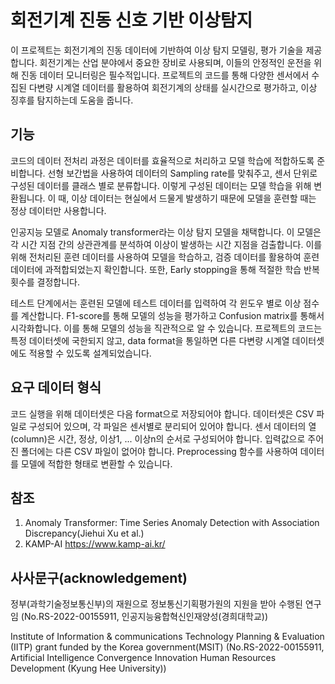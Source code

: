 # 회전기계 진동 신호 기반 이상탐지
이 프로젝트는 회전기계의 진동 데이터에 기반하여 이상 탐지 모델링, 평가 기술을 제공합니다. 회전기계는 산업 분야에서 중요한 장비로 사용되며, 이들의 안정적인 운전을 위해 진동 데이터 모니터링은 필수적입니다. 프로젝트의 코드를 통해 다양한 센서에서 수집된 다변량 시계열 데이터를 활용하여 회전기계의 상태를 실시간으로 평가하고, 이상 징후를 탐지하는데 도움을 줍니다.

## 기능
코드의 데이터 전처리 과정은 데이터를 효율적으로 처리하고 모델 학습에 적합하도록 준비합니다. 선형 보간법을 사용하여 데이터의 Sampling rate를 맞춰주고, 센서 단위로 구성된 데이터를 클래스 별로 분류합니다. 이렇게 구성된 데이터는 모델 학습을 위해 변환됩니다. 이 때, 이상 데이터는 현실에서 드물게 발생하기 때문에 모델을 훈련할 때는 정상 데이터만 사용합니다.

인공지능 모델로 Anomaly transformer라는 이상 탐지 모델을 채택합니다. 이 모델은 각 시간 지점 간의 상관관계를 분석하여 이상이 발생하는 시간 지점을 검출합니다. 이를 위해 전처리된 훈련 데이터를 사용하여 모델을 학습하고, 검증 데이터를 활용하여 훈련 데이터에 과적합되었는지 확인합니다. 또한, Early stopping을 통해 적절한 학습 반복 횟수를 결정합니다.

테스트 단계에서는 훈련된 모델에 테스트 데이터를 입력하여 각 윈도우 별로 이상 점수를 계산합니다. F1-score를 통해 모델의 성능을 평가하고 Confusion matrix를 통해서 시각화합니다. 이를 통해 모델의 성능을 직관적으로 알 수 있습니다. 프로젝트의 코드는 특정 데이터셋에 국한되지 않고, data format을 통일하면 다른 다변량 시계열 데이터셋에도 적용할 수 있도록 설계되었습니다.

## 요구 데이터 형식
코드 실행을 위해 데이터셋은 다음 format으로 저장되어야 합니다. 데이터셋은 CSV 파일로 구성되어 있으며, 각 파일은 센서별로 분리되어 있어야 합니다. 센서 데이터의 열(column)은 시간, 정상, 이상1, ... 이상n의 순서로 구성되어야 합니다. 입력값으로 주어진 폴더에는 다른 CSV 파일이 없어야 합니다. Preprocessing 함수를 사용하여 데이터를 모델에 적합한 형태로 변환할 수 있습니다.

## 참조
1. Anomaly Transformer: Time Series Anomaly Detection with Association Discrepancy(Jiehui Xu et al.)
2. KAMP-AI https://www.kamp-ai.kr/

## **사사문구(acknowledgement)**  
정부(과학기술정보통신부)의 재원으로 정보통신기획평가원의 지원을 받아 수행된 연구임 (No.RS-2022-00155911, 인공지능융합혁신인재양성(경희대학교))     

Institute of Information &amp; communications Technology Planning &amp; Evaluation (IITP) grant funded by the Korea government(MSIT) (No.RS-2022-00155911, Artificial Intelligence Convergence Innovation Human Resources Development (Kyung Hee University))
